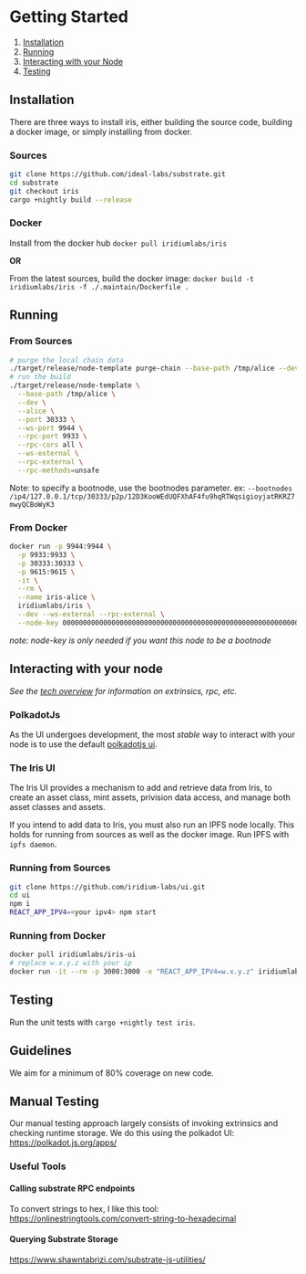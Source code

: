 # Getting Started

1. [Installation](#installation)
2. [Running](#running)
3. [Interacting with your Node](#interacting-with-your-node)
4. [Testing](#testing)

## Installation

There are three ways to install iris, either building the source code, building a docker image, or simply installing from docker.

### Sources

``` bash
git clone https://github.com/ideal-labs/substrate.git
cd substrate
git checkout iris
cargo +nightly build --release
```

### Docker

Install from the docker hub
`docker pull iridiumlabs/iris`

**OR**

From the latest sources, build the docker image:
`docker build -t iridiumlabs/iris -f ./.maintain/Dockerfile .`

## Running

### From Sources

``` bash
# purge the local chain data
./target/release/node-template purge-chain --base-path /tmp/alice --dev -y
# run the build
./target/release/node-template \
  --base-path /tmp/alice \
  --dev \
  --alice \
  --port 30333 \
  --ws-port 9944 \
  --rpc-port 9933 \
  --rpc-cors all \
  --ws-external \
  --rpc-external \
  --rpc-methods=unsafe
```

Note: to specify a bootnode, use the bootnodes parameter. ex: `--bootnodes /ip4/127.0.0.1/tcp/30333/p2p/12D3KooWEdUQFXhAF4fu9hqRTWqsigioyjatRKRZ7mwyQCBoWyK3`

### From Docker

``` bash
docker run -p 9944:9944 \
  -p 9933:9933 \
  -p 30333:30333 \
  -p 9615:9615 \
  -it \
  --rm \
  --name iris-alice \
  iridiumlabs/iris \
  --dev --ws-external --rpc-external \
  --node-key 0000000000000000000000000000000000000000000000000000000000000001
```

*note: node-key is only needed if you want this node to be a bootnode*

## Interacting with your node

*See the [tech overview](../src/chapter_3.md) for information on extrinsics, rpc, etc.*

### PolkadotJs

As the UI undergoes development, the most *stable* way to interact with your node is to use the default [polkadotjs ui](https://polkadot.js.org/).

### The Iris UI

The Iris UI provides a mechanism to add and retrieve data from Iris, to create an asset class, mint assets, privision data access, and manage both asset classes and assets.

If you intend to add data to Iris, you must also run an IPFS node locally. This holds for running from sources as well as the docker image. Run IPFS with `ipfs daemon`.

### Running from Sources

``` bash
git clone https://github.com/iridium-labs/ui.git
cd ui
npm i
REACT_APP_IPV4=<your ipv4> npm start
```

### Running from Docker

``` bash
docker pull iridiumlabs/iris-ui
# replace w.x.y.z with your ip
docker run -it --rm -p 3000:3000 -e "REACT_APP_IPV4=w.x.y.z" iridiumlabs/iris-ui
```

## Testing

Run the unit tests with `cargo +nightly test iris`.

## Guidelines

We aim for a minimum of 80% coverage on new code.

## Manual Testing

Our manual testing approach largely consists of invoking extrinsics and checking runtime storage. We do this using the polkadot UI:
https://polkadot.js.org/apps/

### Useful Tools

#### Calling substrate RPC endpoints

To convert strings to hex, I like this tool:
https://onlinestringtools.com/convert-string-to-hexadecimal

#### Querying Substrate Storage

https://www.shawntabrizi.com/substrate-js-utilities/
